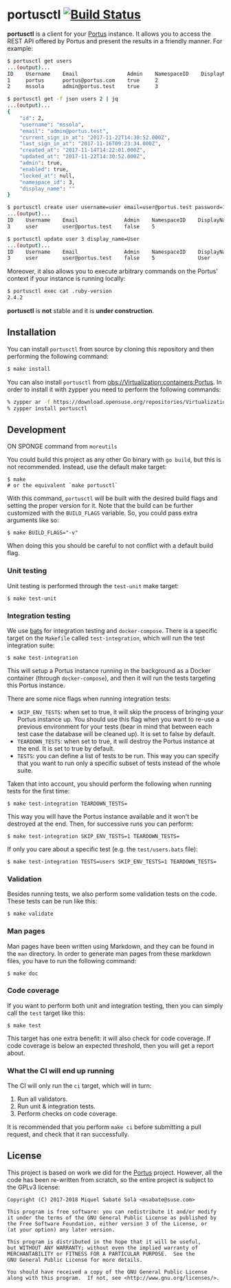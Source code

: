 # portusctl [![Build Status](https://travis-ci.org/openSUSE/portusctl.svg?branch=master)](https://travis-ci.org/openSUSE/portusctl)

**portusctl** is a client for your [Portus](https://github.com/SUSE/Portus)
instance. It allows you to access the REST API offered by Portus and present the
results in a friendly manner. For example:

```bash
$ portusctl get users
...(output)...
ID    Username    Email                Admin    NamespaceID    DisplayName
1     portus      portus@portus.com    true     2
2     mssola      admin@portus.test    true     3

$ portusctl get -f json users 2 | jq
...(output)...
{
    "id": 2,
    "username": "mssola",
    "email": "admin@portus.test",
    "current_sign_in_at": "2017-11-22T14:30:52.000Z",
    "last_sign_in_at": "2017-11-16T09:23:34.000Z",
    "created_at": "2017-11-14T14:22:01.000Z",
    "updated_at": "2017-11-22T14:30:52.000Z",
    "admin": true,
    "enabled": true,
    "locked_at": null,
    "namespace_id": 3,
    "display_name": ""
}

$ portusctl create user username=user email=user@portus.test password=12341234
...(output)...
ID    Username    Email               Admin    NamespaceID    DisplayName
3     user        user@portus.test    false    5

$ portusctl update user 3 display_name=User
...(output)...
ID    Username    Email               Admin    NamespaceID    DisplayName
3     user        user@portus.test    false    5              User
```

Moreover, it also allows you to execute arbitrary commands on the Portus'
context if your instance is running locally:

```bash
$ portusctl exec cat .ruby-version
2.4.2
```

**portusctl** is **not** stable and it is **under construction**.

## Installation

You can install `portusctl` from source by cloning this repository and then
performing the following command:

```bash
$ make install
```

You can also install `portusctl` from
[obs://Virtualization:containers:Portus](https://build.opensuse.org/package/show/Virtualization:containers:Portus/portusctl). In
order to install it with zypper you need to perform the following commands:

```bash
% zypper ar -f https://download.opensuse.org/repositories/Virtualization:/containers:/Portus/openSUSE_Leap_42.3/ portus
% zypper install portusctl
```

## Development

ON SPONGE command from `moreutils`

You could build this project as any other Go binary with `go build`, but this is
not recommended. Instead, use the default make target:

```
$ make
# or the equivalent `make portusctl`
```

With this command, `portusctl` will be built with the desired build flags and
setting the proper version for it. Note that the build can be further customized
with the `BUILD_FLAGS` variable. So, you could pass extra arguments like so:

```
$ make BUILD_FLAGS="-v"
```

When doing this you should be careful to not conflict with a default build flag.

### Unit testing

Unit testing is performed through the `test-unit` make target:

```
$ make test-unit
```

### Integration testing

We use [bats](https://github.com/sstephenson/bats.git) for integration testing
and `docker-compose`. There is a specific target on the `Makefile` called
`test-integration`, which will run the test integration suite:

```
$ make test-integration
```

This will setup a Portus instance running in the background as a Docker
container (through `docker-compose`), and then it will run the tests targeting
this Portus instance.

There are some nice flags when running integration tests:

- `SKIP_ENV_TESTS`: when set to true, it will skip the process of bringing your
  Portus instance up. You should use this flag when you want to re-use a
  previous environment for your tests (bear in mind that between each test case
  the database will be cleaned up). It is set to false by default.
- `TEARDOWN_TESTS`: when set to true, it will destroy the Portus instance at the
  end. It is set to true by default.
- `TESTS`: you can define a list of tests to be run. This way you can specify
  that you want to run only a specific subset of tests instead of the whole suite.

Taken that into account, you should perform the following when running tests for
the first time:

```
$ make test-integration TEARDOWN_TESTS=
```

This way you will have the Portus instance available and it won't be destroyed
at the end. Then, for successive runs you can perform:

```
$ make test-integration SKIP_ENV_TESTS=1 TEARDOWN_TESTS=
```

If only you care about a specific test (e.g. the `test/users.bats` file):

```
$ make test-integration TESTS=users SKIP_ENV_TESTS=1 TEARDOWN_TESTS=
```

### Validation

Besides running tests, we also perform some validation tests on the code. These
tests can be run like this:

```
$ make validate
```

### Man pages

Man pages have been written using Markdown, and they can be found in the `man`
directory. In order to generate man pages from these markdown files, you have to
run the following command:

```
$ make doc
```

### Code coverage

If you want to perform both unit and integration testing, then you can simply
call the `test` target like this:

```
$ make test
```

This target has one extra benefit: it will also check for code coverage. If code
coverage is below an expected threshold, then you will get a report about.

### What the CI will end up running

The CI will only run the `ci` target, which will in turn:

1. Run all validators.
2. Run unit & integration tests.
3. Perform checks on code coverage.

It is recommended that you perform `make ci` before submitting a pull request,
and check that it ran successfully.

## License

This project is based on work we did for the
[Portus](https://github.com/SUSE/Portus) project. However, all the code has been
re-written from scratch, so the entire project is subject to the GPLv3 license:

```
Copyright (C) 2017-2018 Miquel Sabaté Solà <msabate@suse.com>

This program is free software: you can redistribute it and/or modify
it under the terms of the GNU General Public License as published by
the Free Software Foundation, either version 3 of the License, or
(at your option) any later version.

This program is distributed in the hope that it will be useful,
but WITHOUT ANY WARRANTY; without even the implied warranty of
MERCHANTABILITY or FITNESS FOR A PARTICULAR PURPOSE.  See the
GNU General Public License for more details.

You should have received a copy of the GNU General Public License
along with this program.  If not, see <http://www.gnu.org/licenses/>.
```

